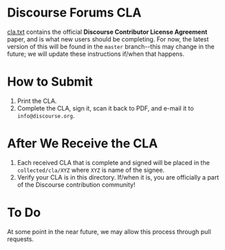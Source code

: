 # Discourse Forums CLA

[cla.txt](https://github.com/discourse/core-cla/blob/master/cla.txt) contains the official **Discourse Contributor 
License Agreement** paper, and is what new users should be completing. For now, the latest version of this will be found
in the `master` branch--this may change in the future; we will update these instructions if/when that happens.

# How to Submit

  1. Print the CLA.
  2. Complete the CLA, sign it, scan it back to PDF, and e-mail it to `info@discourse.org`.

# After We Receive the CLA

  1. Each received CLA that is complete and signed will be placed in the `collected/cla/XYZ` where `XYZ` is name of the signee.
  2. Verify your CLA is in this directory. If/when it is, you are officially a part of the Discourse contribution community!

# To Do

At some point in the near future, we may allow this process through pull requests.
